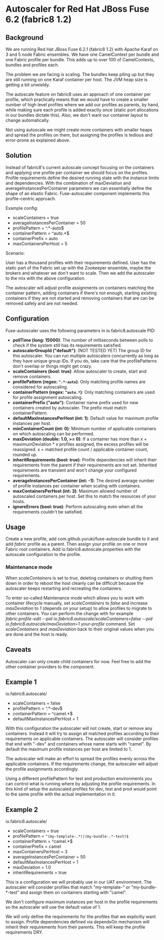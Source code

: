 # Autoscaler for Red Hat JBoss Fuse 6.2 (fabric8 1.2)

## Background

We are running Red Hat JBoss Fuse 6.2.1 (fabric8 1.2) with Apache Karaf on 3 and 5 node Fabric ensembles. We have one CamelContext per bundle and one Fabric profile per bundle. This adds up to over 100 of CamelContexts, bundles and profiles each.

The problem we are facing is scaling. The bundles keep piling up but they are still running on one Karaf container per host. The JVM heap size is getting a bit unwieldy.

The autoscale feature on fabric8 uses an approach of one container per profile, which practically means that we would have to create a smaller number of high level profiles where we add our profiles as parents, by hand, while making sure each profile is added exactly once (static port allocations in our bundles dictate this). Also, we don't want our container layout to change automatically.

Not using autoscale we might create more containers with smaller heaps and spread the profiles on them, but assigning the profiles is tedious and error-prone as explained above.

## Solution

Instead of fabric8's current autoscale concept focusing on the containers and applying one profile per container we should focus on the profiles. Profile requirements define the desired running state with the instance limits and dependencies. With the combination of maxDeviation and averageInstancesPerContainer parameters we can essentially define the shape of an elastic Fabric. Fuse-autoscaler component implements this profile-centric approach.

Example config:

* scaleContainers = true
* averageInstancesPerContainer = 50
* profilePattern = ^.*-auto$
* containerPattern = ^auto.*$
* containerPrefix = auto
* maxContainersPerHost = 5

Scenario:

User has a thousand profiles with their requirements defined. User has the static part of the Fabric set up with the Zookeeper ensemble, maybe the brokers and whatever we don't want to scale. Then we add the autoscaler to the mix with the above configuration.

The autoscaler will adjust profile assignments on containers matching the container pattern, adding containers if there's not enough, starting existing containers if they are not started and removing containers that are can be removed safely and are not needed.

## Configuration

Fuse-autoscaler uses the following parameters in io.fabric8.autoscale PID:

* **pollTime (long: 15000)**: The number of milliseconds between polls to check if the system still has its requirements satisfied.
* **autoscalerGroupId ("default")**: (NOT TESTED YET) The group ID for this autoscaler. You can run multiple autoscalers concurrently as long as they have unique group IDs. If you do, take care that the profilePatterns don't overlap or things might get crazy.
* **scaleContainers (bool: true)**: Allow autoscaler to create, start and remove containers.
* **profilePattern (regex: `^.*-auto`)**: Only matching profile names are considered for autoscaling.
* **containerPattern (regex: `^auto.*`)**: Only matching containers are used for profile assignment autoscaling.
* **containerPrefix ("auto")**: Container name prefix used for new containers created by autoscaler. The prefix must match containerPattern. 
* **defaultMaxInstancesPerHost (int: 1)**: Default value for maximum profile instances per host.
* **minContainerCount (int: 0)**: Minimum number of applicable containers on which autoscaling can be performed.
* **maxDeviation (double: 1.0, >= 0)**: If a container has more than x + maximumDeviation * x profiles assigned, the excess profiles will be reassigned. x = matched profile count / applicable container count, rounded up.
* **inheritRequirements (bool: true)**: Profile dependencies will inherit their requirements from the parent if their requirements are not set. Inherited requirements are transient and won't change your configured requirements.
* **averageInstancesPerContainer (int: -1)**: The desired average number of profile instances per container when scaling with containers.
* **maxContainersPerHost (int: 3)**: Maximum allowed number of autoscaled containers per host. Set this to match the resources of your hosts.
* **ignoreErrors (bool: true)**: Perform autoscaling even when all the requirements couldn't be satisfied.

## Usage

Create a new profile, add com.github.yuruki/fuse-autoscale bundle to it and add *fabric* profile as a parent. Then assign your profile on one or more Fabric root containers. Add io.fabric8.autoscale.properties with the autoscale configuration to the profile.

### Maintenance mode

When *scaleContainers* is set to *true*, deleting containers or shutting them down in order to reboot the host cleanly can be difficult because the autoscaler keeps restarting and recreating the containers.

To enter so-called Maintenance mode which allows you to work with container lifecycle manually, set *scaleContainers* to *false* and increase *maxDeviation* to *1* (depends on your setup) to allow profiles to migrate to other containers. You can perform the change with for example *fabric:profile-edit --pid io.fabric8.autoscale/scaleContainers=false --pid io.fabric8.autoscale/maxDeviation=1 your-profile* command. Set *scaleContainers* and *maxDeviation* back to their original values when you are done and the host is ready.

## Caveats

Autoscaler can only create child containers for now. Feel free to add the other container providers to the component.

## Example 1

io.fabric8.autoscale/
* scaleContainers = false
* profilePattern = ^.*-dev$
* containerPattern = ^camel.*$
* defaultMaxInstancesPerHost = 1

With this configuration the autoscaler will not create, start or remove any containers. Instead it will try to assign all matched profiles according to their requirements on applicable containers. The autoscaler will consider profiles that end with "-dev" and containers whose name starts with "camel". By default the maximum profile instances per host are limited to 1.

The autoscaler will make an effort to spread the profiles evenly across the applicable containers. If the requirements change, the autoscaler will adjust the profile assignments accordingly.

Using a different profilePattern for test and production environments you can control what is running where by adjusting the profile requirements. In this kind of setup the autoscaled profiles for dev, test and prod would point to the same profile with the actual implementation in it.

## Example 2

io.fabric8.autoscale/
* scaleContainers = true
* profilePattern = `^(my-template-.*)|(my-bundle-.*-test)$`
* containerPattern = ^camel.*$
* containerPrefix = camel
* maxContainersPerHost = 3
* averageInstancesPerContainer = 50
* defaultMaxInstancesPerHost = 1
* maxDeviation = 1.0
* inheritRequirements = true

This is a configuration we will probably use in our UAT environment. The autoscaler will consider profiles that match "my-template-" or "my-bundle-*-test" and assign them on containers starting with "camel".

We don't configure maximum instances per host in the profile requirements so the autoscaler will use the default value of 1.

We will only define the requirements for the profiles that we explicitly want to assign. Profile dependencies defined via dependsOn mechanism will inherit their requirements from their parents. This will keep the profile requirements DRY.
